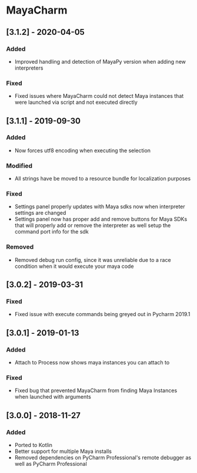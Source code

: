 # MayaCharm

## [3.1.2] - 2020-04-05
### Added
- Improved handling and detection of MayaPy version when adding new interpreters

### Fixed
- Fixed issues where MayaCharm could not detect Maya instances that were launched via script and not executed directly

## [3.1.1] - 2019-09-30
### Added
- Now forces utf8 encoding when executing the selection

### Modified
- All strings have be moved to a resource bundle for localization purposes

### Fixed
- Settings panel properly updates with Maya sdks now when interpreter settings are changed
- Settings panel now has proper add and remove buttons for Maya SDKs that will properly add or remove the interpreter as well setup the command port info for the sdk

### Removed
- Removed debug run config, since it was unreliable due to a race condition when it would execute your maya code

## [3.0.2] - 2019-03-31
### Fixed
- Fixed issue with execute commands being greyed out in Pycharm 2019.1

## [3.0.1] - 2019-01-13
### Added
- Attach to Process now shows maya instances you can attach to

### Fixed
- Fixed bug that prevented MayaCharm from finding Maya Instances when launched with arguments

## [3.0.0] - 2018-11-27
### Added
- Ported to Kotlin
- Better support for multiple Maya installs
- Removed dependencies on PyCharm Professional's remote debugger as well as PyCharm Professional